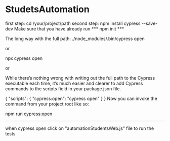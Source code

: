 # StudetsAutomation



first step:  cd /your/project/path
second step:  npm install cypress --save-dev
Make sure that you have already run *** npm init *** 

The long way with the full path:
./node_modules/.bin/cypress open

or 

npx cypress open

or 

While there’s nothing wrong with writing out the full path to the Cypress executable each time, it’s much easier and clearer to add Cypress commands to the scripts field in your package.json file.

{
  "scripts": {
    "cypress:open": "cypress open"
  }
}
Now you can invoke the command from your project root like so:

npm run cypress:open


***************
when cypress open click on "automationStudentsWeb.js" file to run the tests 
